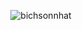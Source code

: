 <p align='center'>
<img align="center" src="https://github-readme-stats.vercel.app/api/top-langs?username=788465h10&show_icons=true&locale=en&layout=compact" alt="bichsonnhat"   />
</p>  

<!--
**788465h10/788465h10** is a ✨ _special_ ✨ repository because its `README.md` (this file) appears on your GitHub profile.
## Hi there 👋

Here are some ideas to get you started:

- 🔭 I’m currently working on ...
- 🌱 I’m currently learning ...
- 👯 I’m looking to collaborate on ...
- 🤔 I’m looking for help with ...
- 💬 Ask me about ...
- 📫 How to reach me: ...
- 😄 Pronouns: ...
- ⚡ Fun fact: ...
-->
